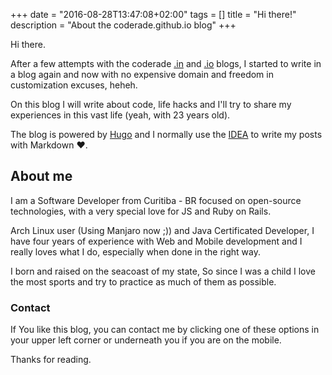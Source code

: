 +++
date = "2016-08-28T13:47:08+02:00"
tags = []
title = "Hi there!"
description = "About the coderade.github.io blog" 
+++

Hi there.

After a few attempts with the coderade [.in](http://coderade.in) and [.io](http://coderade.io) blogs, 
I started to write in a blog again and now with no expensive domain and freedom in customization 
excuses, heheh.

On this blog I will write about code, life hacks and I'll try to share my experiences in this vast life (yeah, with 23 years old).

The blog is powered by [Hugo](http://gohugo.io) and I normally use the [IDEA](https://www.jetbrains.com/idea/) to write 
my posts with Markdown ❤️.


## About me

I am a Software Developer from Curitiba - BR focused on open-source technologies, with a very special love for JS and Ruby on Rails.

Arch Linux user (Using Manjaro now ;)) and Java Certificated Developer, I have four years of experience with Web and Mobile 
development and I really loves what I do, especially when done in the right way.

I born and raised on the seacoast of my state, So since I was a child I love the most sports and try to practice as much 
of them as possible.

### Contact

If You like this blog, you can contact me by clicking one of these options in your upper left corner or underneath you 
if you are on the mobile.

    
Thanks for reading. 



